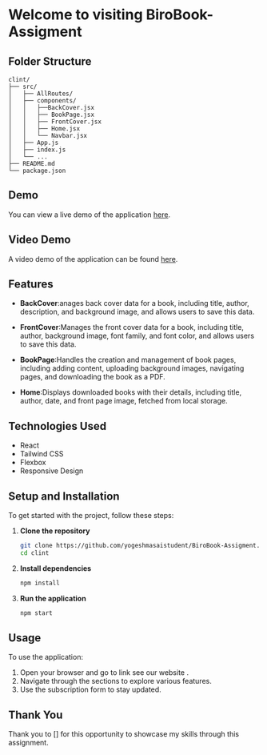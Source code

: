 # Welcome to visiting BiroBook-Assigment 


## Folder Structure
```plaintext
clint/
├── src/
│   ├── AllRoutes/ 
│   ├── components/
│   │   ├──BackCover.jsx
│   │   ├── BookPage.jsx
│   │   ├── FrontCover.jsx
│   │   ├── Home.jsx
│   │   └── Navbar.jsx
│   ├── App.js
│   ├── index.js
│   └── ...
├── README.md
└── package.json 
```

## Demo
You can view a live demo of the application [here](https://bri-books-um4x.vercel.app/).


## Video Demo
A video demo of the application can be found [here](https://drive.google.com/file/d/1nm3DmFxbXNS-H1Le9t7txisGvMFK9VuC/view?usp=sharing).

## Features

- **BackCover**:anages back cover data for a book, including title, author, description, and background image, and allows users to save this data.
  
- **FrontCover**:Manages the front cover data for a book, including title, author, background image, font family, and font color, and allows users to save this data.

- **BookPage**:Handles the creation and management of book pages, including adding content, uploading background images, navigating pages, and downloading the book as a PDF.
  
- **Home**:Displays downloaded books with their details, including title, author, date, and front page image, fetched from local storage.

## Technologies Used
- React
- Tailwind CSS
- Flexbox
- Responsive Design

## Setup and Installation
To get started with the project, follow these steps:

1. **Clone the repository**
    ```bash
    git clone https://github.com/yogeshmasaistudent/BiroBook-Assigment.git
    cd clint
    ```

2. **Install dependencies**
    ```bash
    npm install
    ```

3. **Run the application**
    ```bash
    npm start
    ```

## Usage
To use the application:

1. Open your browser and go to link see our website . 
2. Navigate through the sections to explore various features.
3. Use the subscription form to stay updated.

## Thank You
Thank you to [] for this opportunity to showcase my skills through this assignment.

